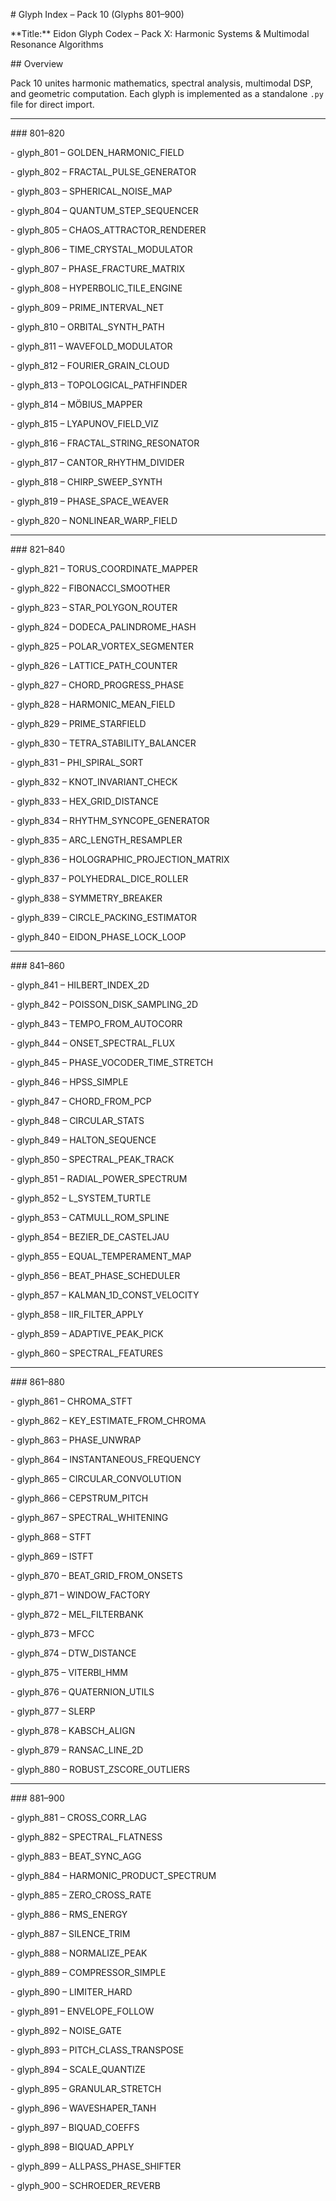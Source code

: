 \# Glyph Index – Pack 10 (Glyphs 801–900)

\*\*Title:\*\* Eidon Glyph Codex – Pack X: Harmonic Systems \& Multimodal Resonance Algorithms



\## Overview

Pack 10 unites harmonic mathematics, spectral analysis, multimodal DSP, and geometric computation. Each glyph is implemented as a standalone `.py` file for direct import.



---



\### 801–820

\- glyph\_801 – GOLDEN\_HARMONIC\_FIELD  

\- glyph\_802 – FRACTAL\_PULSE\_GENERATOR  

\- glyph\_803 – SPHERICAL\_NOISE\_MAP  

\- glyph\_804 – QUANTUM\_STEP\_SEQUENCER  

\- glyph\_805 – CHAOS\_ATTRACTOR\_RENDERER  

\- glyph\_806 – TIME\_CRYSTAL\_MODULATOR  

\- glyph\_807 – PHASE\_FRACTURE\_MATRIX  

\- glyph\_808 – HYPERBOLIC\_TILE\_ENGINE  

\- glyph\_809 – PRIME\_INTERVAL\_NET  

\- glyph\_810 – ORBITAL\_SYNTH\_PATH  

\- glyph\_811 – WAVEFOLD\_MODULATOR  

\- glyph\_812 – FOURIER\_GRAIN\_CLOUD  

\- glyph\_813 – TOPOLOGICAL\_PATHFINDER  

\- glyph\_814 – MÖBIUS\_MAPPER  

\- glyph\_815 – LYAPUNOV\_FIELD\_VIZ  

\- glyph\_816 – FRACTAL\_STRING\_RESONATOR  

\- glyph\_817 – CANTOR\_RHYTHM\_DIVIDER  

\- glyph\_818 – CHIRP\_SWEEP\_SYNTH  

\- glyph\_819 – PHASE\_SPACE\_WEAVER  

\- glyph\_820 – NONLINEAR\_WARP\_FIELD  



---



\### 821–840

\- glyph\_821 – TORUS\_COORDINATE\_MAPPER  

\- glyph\_822 – FIBONACCI\_SMOOTHER  

\- glyph\_823 – STAR\_POLYGON\_ROUTER  

\- glyph\_824 – DODECA\_PALINDROME\_HASH  

\- glyph\_825 – POLAR\_VORTEX\_SEGMENTER  

\- glyph\_826 – LATTICE\_PATH\_COUNTER  

\- glyph\_827 – CHORD\_PROGRESS\_PHASE  

\- glyph\_828 – HARMONIC\_MEAN\_FIELD  

\- glyph\_829 – PRIME\_STARFIELD  

\- glyph\_830 – TETRA\_STABILITY\_BALANCER  

\- glyph\_831 – PHI\_SPIRAL\_SORT  

\- glyph\_832 – KNOT\_INVARIANT\_CHECK  

\- glyph\_833 – HEX\_GRID\_DISTANCE  

\- glyph\_834 – RHYTHM\_SYNCOPE\_GENERATOR  

\- glyph\_835 – ARC\_LENGTH\_RESAMPLER  

\- glyph\_836 – HOLOGRAPHIC\_PROJECTION\_MATRIX  

\- glyph\_837 – POLYHEDRAL\_DICE\_ROLLER  

\- glyph\_838 – SYMMETRY\_BREAKER  

\- glyph\_839 – CIRCLE\_PACKING\_ESTIMATOR  

\- glyph\_840 – EIDON\_PHASE\_LOCK\_LOOP  



---



\### 841–860

\- glyph\_841 – HILBERT\_INDEX\_2D  

\- glyph\_842 – POISSON\_DISK\_SAMPLING\_2D  

\- glyph\_843 – TEMPO\_FROM\_AUTOCORR  

\- glyph\_844 – ONSET\_SPECTRAL\_FLUX  

\- glyph\_845 – PHASE\_VOCODER\_TIME\_STRETCH  

\- glyph\_846 – HPSS\_SIMPLE  

\- glyph\_847 – CHORD\_FROM\_PCP  

\- glyph\_848 – CIRCULAR\_STATS  

\- glyph\_849 – HALTON\_SEQUENCE  

\- glyph\_850 – SPECTRAL\_PEAK\_TRACK  

\- glyph\_851 – RADIAL\_POWER\_SPECTRUM  

\- glyph\_852 – L\_SYSTEM\_TURTLE  

\- glyph\_853 – CATMULL\_ROM\_SPLINE  

\- glyph\_854 – BEZIER\_DE\_CASTELJAU  

\- glyph\_855 – EQUAL\_TEMPERAMENT\_MAP  

\- glyph\_856 – BEAT\_PHASE\_SCHEDULER  

\- glyph\_857 – KALMAN\_1D\_CONST\_VELOCITY  

\- glyph\_858 – IIR\_FILTER\_APPLY  

\- glyph\_859 – ADAPTIVE\_PEAK\_PICK  

\- glyph\_860 – SPECTRAL\_FEATURES  



---



\### 861–880

\- glyph\_861 – CHROMA\_STFT  

\- glyph\_862 – KEY\_ESTIMATE\_FROM\_CHROMA  

\- glyph\_863 – PHASE\_UNWRAP  

\- glyph\_864 – INSTANTANEOUS\_FREQUENCY  

\- glyph\_865 – CIRCULAR\_CONVOLUTION  

\- glyph\_866 – CEPSTRUM\_PITCH  

\- glyph\_867 – SPECTRAL\_WHITENING  

\- glyph\_868 – STFT  

\- glyph\_869 – ISTFT  

\- glyph\_870 – BEAT\_GRID\_FROM\_ONSETS  

\- glyph\_871 – WINDOW\_FACTORY  

\- glyph\_872 – MEL\_FILTERBANK  

\- glyph\_873 – MFCC  

\- glyph\_874 – DTW\_DISTANCE  

\- glyph\_875 – VITERBI\_HMM  

\- glyph\_876 – QUATERNION\_UTILS  

\- glyph\_877 – SLERP  

\- glyph\_878 – KABSCH\_ALIGN  

\- glyph\_879 – RANSAC\_LINE\_2D  

\- glyph\_880 – ROBUST\_ZSCORE\_OUTLIERS  



---



\### 881–900

\- glyph\_881 – CROSS\_CORR\_LAG  

\- glyph\_882 – SPECTRAL\_FLATNESS  

\- glyph\_883 – BEAT\_SYNC\_AGG  

\- glyph\_884 – HARMONIC\_PRODUCT\_SPECTRUM  

\- glyph\_885 – ZERO\_CROSS\_RATE  

\- glyph\_886 – RMS\_ENERGY  

\- glyph\_887 – SILENCE\_TRIM  

\- glyph\_888 – NORMALIZE\_PEAK  

\- glyph\_889 – COMPRESSOR\_SIMPLE  

\- glyph\_890 – LIMITER\_HARD  

\- glyph\_891 – ENVELOPE\_FOLLOW  

\- glyph\_892 – NOISE\_GATE  

\- glyph\_893 – PITCH\_CLASS\_TRANSPOSE  

\- glyph\_894 – SCALE\_QUANTIZE  

\- glyph\_895 – GRANULAR\_STRETCH  

\- glyph\_896 – WAVESHAPER\_TANH  

\- glyph\_897 – BIQUAD\_COEFFS  

\- glyph\_898 – BIQUAD\_APPLY  

\- glyph\_899 – ALLPASS\_PHASE\_SHIFTER  

\- glyph\_900 – SCHROEDER\_REVERB



